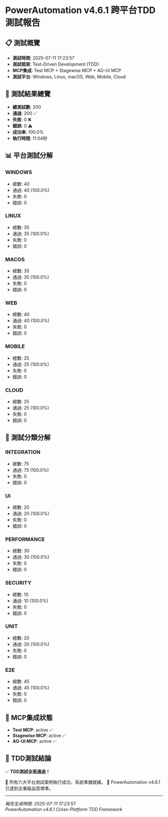 
# PowerAutomation v4.6.1 跨平台TDD測試報告

## 📋 測試概覽
- **測試時間**: 2025-07-11 17:23:57
- **測試框架**: Test-Driven Development (TDD)
- **MCP集成**: Test MCP + Stagewise MCP + AG-UI MCP
- **測試平台**: Windows, Linux, macOS, Web, Mobile, Cloud

## 🎯 測試結果總覽
- **總測試數**: 200
- **通過**: 200 ✅
- **失敗**: 0 ❌
- **錯誤**: 0 ⚠️
- **成功率**: 100.0%
- **執行時間**: 11.04秒

## 📊 平台測試分解

### WINDOWS
- 總數: 40
- 通過: 40 (100.0%)
- 失敗: 0
- 錯誤: 0

### LINUX
- 總數: 35
- 通過: 35 (100.0%)
- 失敗: 0
- 錯誤: 0

### MACOS
- 總數: 35
- 通過: 35 (100.0%)
- 失敗: 0
- 錯誤: 0

### WEB
- 總數: 40
- 通過: 40 (100.0%)
- 失敗: 0
- 錯誤: 0

### MOBILE
- 總數: 25
- 通過: 25 (100.0%)
- 失敗: 0
- 錯誤: 0

### CLOUD
- 總數: 25
- 通過: 25 (100.0%)
- 失敗: 0
- 錯誤: 0

## 🔧 測試分類分解

### INTEGRATION
- 總數: 75
- 通過: 75 (100.0%)
- 失敗: 0
- 錯誤: 0

### UI
- 總數: 20
- 通過: 20 (100.0%)
- 失敗: 0
- 錯誤: 0

### PERFORMANCE
- 總數: 30
- 通過: 30 (100.0%)
- 失敗: 0
- 錯誤: 0

### SECURITY
- 總數: 10
- 通過: 10 (100.0%)
- 失敗: 0
- 錯誤: 0

### UNIT
- 總數: 20
- 通過: 20 (100.0%)
- 失敗: 0
- 錯誤: 0

### E2E
- 總數: 45
- 通過: 45 (100.0%)
- 失敗: 0
- 錯誤: 0

## 🧩 MCP集成狀態
- **Test MCP**: active ✅
- **Stagewise MCP**: active ✅
- **AG-UI MCP**: active ✅

## 🎉 TDD測試結論

✅ **TDD測試全面通過！**

🎯 所有六大平台測試案例執行成功，系統準備就緒。
🚀 PowerAutomation v4.6.1已達到企業級品質標準。

---
*報告生成時間: 2025-07-11 17:23:57*  
*PowerAutomation v4.6.1 Cross-Platform TDD Framework*
